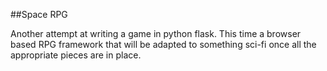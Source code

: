 ##Space RPG

Another attempt at writing a game in python flask. This time a browser based RPG framework that will be adapted to something sci-fi once all the appropriate pieces are in place.
